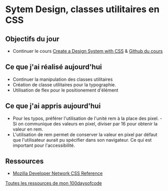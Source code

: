 # Sytem Design, classes utilitaires en CSS 

## Objectifs du jour
- Continuer le cours [Create a Design System with CSS](https://www.youtube.com/watch?v=lRaL-8qZ0mM) & [Github du cours](https://github.com/kevin-powell/space-tourism)

## Ce que j'ai réalisé aujourd'hui
- Continuer la manipulation des classes utilitaires 
- Création de classe utilitaires pour la typographie.
- Utilisation de flex pour le positionement d'élément

## Ce que j'ai appris aujourd'hui
- Pour les typos, préférer l'utilisation de l'unité rem à la place des pixel. - Si on communique des valeurs en pixel, diviser par 16 pour obtenir la valeur en rem.
- L'utilisation de rem permet de conserver la valeur en pixel par défaut que l'utilisateur aurait pu spécifier dans son navigateur. Ce qui est important pour l'accessibilité.


## Ressources
- [Mozilla Developer Network CSS Reference](https://developer.mozilla.org/en-US/docs/Web/CSS/Reference)
  
[Toutes les ressources de mon 100daysofcode](Ressources.md)
